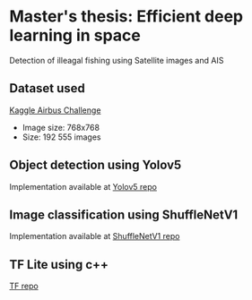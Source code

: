 # Master's thesis: Efficient deep learning in space
Detection of illeagal fishing using Satellite images and AIS 

## Dataset used
[Kaggle Airbus Challenge](https://www.kaggle.com/c/airbus-ship-detection/overview)
- Image size: 768x768
- Size: 192 555 images 

## Object detection using Yolov5
Implementation available at [Yolov5 repo](https://github.com/Sara980710/yolov5)

## Image classification using ShuffleNetV1

Implementation available at [ShuffleNetV1 repo](https://github.com/Ebiz95/ShuffleNetV1)

## TF Lite using c++
[TF repo](https://github.com/tensorflow/tensorflow)
